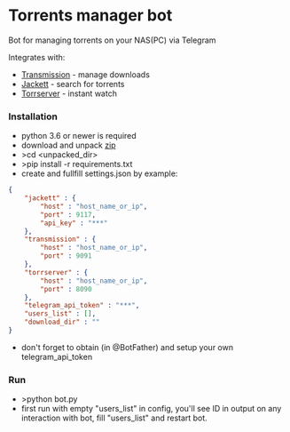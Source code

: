 # Torrents manager bot

Bot for managing torrents on your NAS(PC) via Telegram

Integrates with:
- [Transmission](https://github.com/transmission/transmission) - manage downloads
- [Jackett](https://github.com/Jackett/Jackett) - search for torrents
- [Torrserver](https://github.com/YouROK/TorrServer) - instant watch

### Installation
- python 3.6 or newer is required
- download and unpack [zip](https://github.com/yenesey/torrent_manager_bot/zipball/master/)
- \>cd <unpacked_dir>
- \>pip install -r requirements.txt
- create and fullfill settings.json by example:
```json
{
    "jackett" : {
        "host" : "host_name_or_ip",
        "port" : 9117,
        "api_key" : "***"
    },
    "transmission" : {
        "host" : "host_name_or_ip",
        "port" : 9091
    },
    "torrserver" : {
        "host" : "host_name_or_ip",
        "port" : 8090
    },
    "telegram_api_token" : "***",
    "users_list" : [],
    "download_dir" : ""
}
```
- don't forget to obtain (in @BotFather) and setup your own telegram_api_token

### Run
- \>python bot.py
- first run with empty "users_list" in config, you'll see ID in output on any interaction with bot, fill "users_list" and restart bot.

